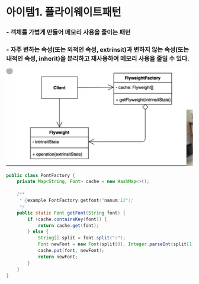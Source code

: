 # 아이템1. 플라이웨이트패턴
### - 객체를 가볍게 만들어 메모리 사용을 줄이는 패턴
### - 자주 변하는 속성(또는 외적인 속성, extrinsit)과 변하지 않는 속성(또는 내적인 속성, inherit)을 분리하고 재사용하여 메모리 사용을 줄일 수 있다. 

![img.png](../image/플라이웨이트.png)

```java
public class PontFactory {
    private Map<String, Font> cache = new HashMap<>();
    
    /**
     * @example FontFactory.getfont("nanum:12"); 
     */
    public static Font getFont(String font) {
        if (cache.containsKey(font)) {
            return cache.get(font);
        } else {
            String[] split = font.split(":");
            Font newFont = new Font(split[0], Integer.parseInt(split[1]));
            cache.put(font, newFont);
            return newFont;
        }
    }
}
```
